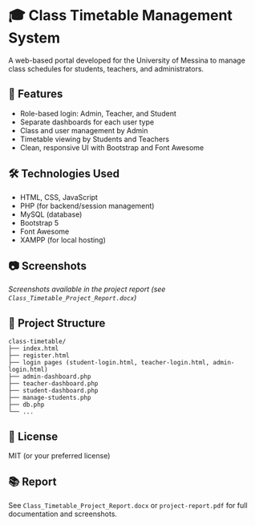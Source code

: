 # 🎓 Class Timetable Management System

A web-based portal developed for the University of Messina to manage class schedules for students, teachers, and administrators.

## 🚀 Features
- Role-based login: Admin, Teacher, and Student
- Separate dashboards for each user type
- Class and user management by Admin
- Timetable viewing by Students and Teachers
- Clean, responsive UI with Bootstrap and Font Awesome

## 🛠️ Technologies Used
- HTML, CSS, JavaScript
- PHP (for backend/session management)
- MySQL (database)
- Bootstrap 5
- Font Awesome
- XAMPP (for local hosting)

## 📷 Screenshots
*Screenshots available in the project report (see `Class_Timetable_Project_Report.docx`)*

## 📁 Project Structure
```
class-timetable/
├── index.html
├── register.html
├── login pages (student-login.html, teacher-login.html, admin-login.html)
├── admin-dashboard.php
├── teacher-dashboard.php
├── student-dashboard.php
├── manage-students.php
├── db.php
└── ...
```

## 📄 License
MIT (or your preferred license)

## 📚 Report
See `Class_Timetable_Project_Report.docx` or `project-report.pdf` for full documentation and screenshots.
